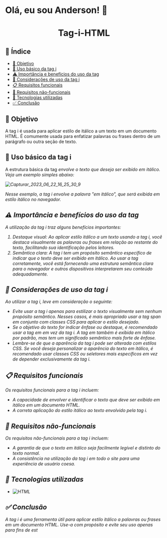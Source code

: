 # Olá, eu sou Anderson! 👋

<h1 align="center"> Tag-i-HTML </h1>


## 🔗 Índice
* [🎯 Objetivo](#-objetivo)
* [📝 Uso básico da tag i](#-Uso-básico-da-tag-i)
* [⚠️ Importância e benefícios do uso da tag](#-Importância-e-benefícios-do-uso-tag-i)
* [📍 Considerações de uso da tag i](#-Considerações-de-uso-tag-i)
* [📋 Requisitos funcionais](#-requisitos-funcionais)
* [📍 Requisitos não-funcionais](#-requisitos-não-funcionais)
* [🔧 Tecnologias utilizadas](#-tecnologias-utilizadas)
*  [✅ Conclusão](#-conclusão)




## 🎯 Objetivo
A tag i é usada para aplicar estilo de itálico a um texto em um documento HTML. É comumente usada para enfatizar palavras ou frases dentro de um parágrafo ou outra seção de texto.




## 📝 Uso básico da tag i
A estrutura básica da tag <i> envolve o texto que deseja ser exibido em itálico. Veja um exemplo simples abaixo:

![Capturar_2023_06_22_16_25_30_9](https://github.com/andersoncode55/TAG-i-html/assets/61977421/71204328-8be3-4dc4-ad90-c8f71b1adf5f)

Nesse exemplo, a tag i envolve a palavra "em itálico", que será exibida em estilo itálico no navegador.



## ⚠️ Importância e benefícios do uso da tag
A utilização da tag i traz alguns benefícios importantes:
<ol>
  <li>Destaque visual: Ao aplicar estilo itálico a um texto usando a tag i, você destaca visualmente as palavras ou frases em relação ao restante do texto, facilitando sua identificação pelos leitores.</li>
  <li>Semântica clara: A tag i tem um propósito semântico específico de indicar que o texto deve ser exibido em itálico. Ao usar a tag corretamente, você está fornecendo uma estrutura semântica clara para o navegador e outros dispositivos interpretarem seu conteúdo adequadamente.</li>
</ol>


## 📍 Considerações de uso da tag i
Ao utilizar a tag i, leve em consideração o seguinte:
<ul>
  <li>Evite usar a tag i apenas para estilizar o texto visualmente sem nenhum propósito semântico. Nesses casos, é mais apropriado usar a tag span em conjunto com classes CSS para aplicar o estilo desejado.</li>
  <li>Se o objetivo do texto for indicar ênfase ou destaque, é recomendado usar a tag em em vez da tag i. A tag em também é exibida em itálico por padrão, mas tem um significado semântico mais forte de ênfase.</li>
  <li>Lembre-se de que a aparência da tag i pode ser alterada com estilos CSS. Se você deseja personalizar a aparência do texto em itálico, é recomendado usar classes CSS ou seletores mais específicos em vez de depender exclusivamente da tag i.</li>
</ul>



## 📋 Requisitos funcionais
Os requisitos funcionais para a tag i incluem:
<ul>
  <li>A capacidade de envolver e identificar o texto que deve ser exibido em itálico em um documento HTML.</li>
  <li>A correta aplicação do estilo itálico ao texto envolvido pela tag i.</li>
</ul>



## 📍 Requisitos não-funcionais
Os requisitos não-funcionais para a tag i incluem:
<ul>
  <li>A garantia de que o texto em itálico seja facilmente legível e distinto do texto normal.</li>
  <li>A consistência na utilização da tag i em todo o site para uma experiência de usuário coesa.</li>
</ul>


## 🔧 Tecnologias utilizadas
- ![HTML](https://img.shields.io/badge/HTML5-E34F26?style=for-the-badge&logo=html5&logoColor=white)



## ✅ Conclusão
A tag i é uma ferramenta útil para aplicar estilo itálico a palavras ou frases em um documento HTML. Use-a com propósito e evite seu uso apenas para fins de est







